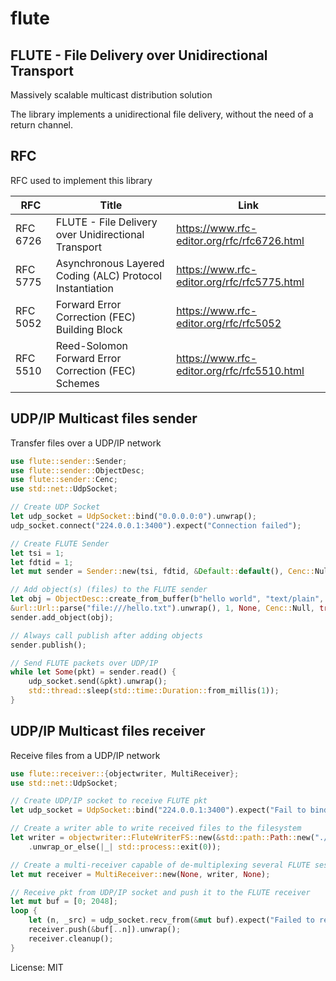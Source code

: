 # flute

## FLUTE - File Delivery over Unidirectional Transport

Massively scalable multicast distribution solution

The library implements a unidirectional file delivery, without the need of a return channel.


## RFC

RFC used to implement this library

| RFC      | Title      | Link       |
| ------------- | ------------- | ------------- |
| RFC 6726 | FLUTE - File Delivery over Unidirectional Transport | <https://www.rfc-editor.org/rfc/rfc6726.html> |
| RFC 5775 | Asynchronous Layered Coding (ALC) Protocol Instantiation | <https://www.rfc-editor.org/rfc/rfc5775.html> |
| RFC 5052 | Forward Error Correction (FEC) Building Block | <https://www.rfc-editor.org/rfc/rfc5052> |
| RFC 5510 | Reed-Solomon Forward Error Correction (FEC) Schemes | <https://www.rfc-editor.org/rfc/rfc5510.html> |

## UDP/IP Multicast files sender

Transfer files over a UDP/IP network

```rust
use flute::sender::Sender;
use flute::sender::ObjectDesc;
use flute::sender::Cenc;
use std::net::UdpSocket;

// Create UDP Socket
let udp_socket = UdpSocket::bind("0.0.0.0:0").unwrap();
udp_socket.connect("224.0.0.1:3400").expect("Connection failed");

// Create FLUTE Sender
let tsi = 1;
let fdtid = 1;
let mut sender = Sender::new(tsi, fdtid, &Default::default(), Cenc::Null);

// Add object(s) (files) to the FLUTE sender
let obj = ObjectDesc::create_from_buffer(b"hello world", "text/plain",
&url::Url::parse("file:///hello.txt").unwrap(), 1, None, Cenc::Null, true, None, true).unwrap();
sender.add_object(obj);

// Always call publish after adding objects
sender.publish();

// Send FLUTE packets over UDP/IP
while let Some(pkt) = sender.read() {
    udp_socket.send(&pkt).unwrap();
    std::thread::sleep(std::time::Duration::from_millis(1));
}

```
## UDP/IP Multicast files receiver

Receive files from a UDP/IP network

```rust
use flute::receiver::{objectwriter, MultiReceiver};
use std::net::UdpSocket;

// Create UDP/IP socket to receive FLUTE pkt
let udp_socket = UdpSocket::bind("224.0.0.1:3400").expect("Fail to bind");

// Create a writer able to write received files to the filesystem
let writer = objectwriter::FluteWriterFS::new(&std::path::Path::new("./flute_dir"))
    .unwrap_or_else(|_| std::process::exit(0));

// Create a multi-receiver capable of de-multiplexing several FLUTE sessions
let mut receiver = MultiReceiver::new(None, writer, None);

// Receive pkt from UDP/IP socket and push it to the FLUTE receiver
let mut buf = [0; 2048];
loop {
    let (n, _src) = udp_socket.recv_from(&mut buf).expect("Failed to receive data");
    receiver.push(&buf[..n]).unwrap();
    receiver.cleanup();
}
```

License: MIT
